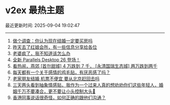 # v2ex 最热主题

最近更新时间: 2025-09-04 19:02:47

--- 
1. [做个调查：你认为现在结婚一定要买房吗](https://www.v2ex.com/t/1156950) 
2. [昨天去了红娘会所，有一些信息分享给各位](https://www.v2ex.com/t/1156960) 
3. [老婆疯了，我不知道该怎么办](https://www.v2ex.com/t/1156983) 
4. [全新 Parallels Desktop 26 登场！](https://www.v2ex.com/t/1156958) 
5. [看热闹，燕郊 [首尔甜城] 4 万跌到 7 千， [永清国瑞生态城] 两万跌到两千](https://www.v2ex.com/t/1156975) 
6. [每天都有一个关于感情的鸡毛贴，有厌恶感了吗？](https://www.v2ex.com/t/1156993) 
7. [老家朋友结婚 机票不便宜 要从北京赶回去吗](https://www.v2ex.com/t/1157023) 
8. [三天两头看到抽象情感贴，我作为一个过来人真的想劝劝你们这些年轻人，婚姻千万不要凑合，更不要让小头控制大头🤣](https://www.v2ex.com/t/1157038) 
9. [香港同事说话很奇怪，如何正确的跟他们沟通？](https://www.v2ex.com/t/1157052) 
